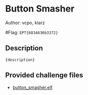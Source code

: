 # Button Smasher
Author: vcpo, klarz

#Flag: `EPT{6834636b3372}`
## Description
```
{description}
```

## Provided challenge files
* [button_smasher.elf](button_smasher.elf)
